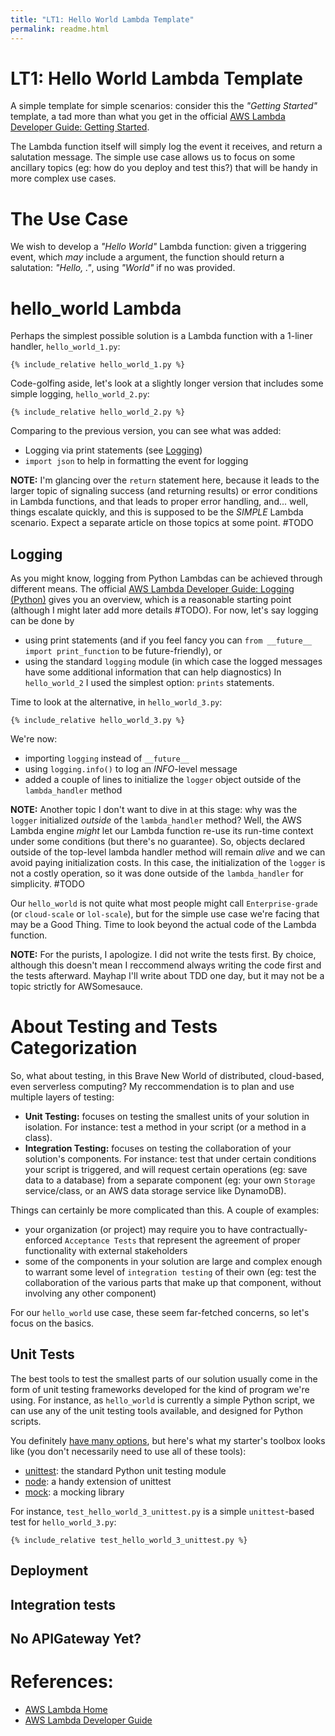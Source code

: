 ```yaml
---
title: "LT1: Hello World Lambda Template"
permalink: readme.html
---
```


# LT1: Hello World Lambda Template

A simple template for simple scenarios: consider this the *"Getting Started"* template, a tad more than what you get in the official [AWS Lambda Developer Guide: Getting Started](http://docs.aws.amazon.com/lambda/latest/dg/getting-started.html).

The Lambda function itself will simply log the event it receives, and return a salutation message. The simple use case allows us to focus on some ancillary topics (eg: how do you deploy and test this?) that will be handy in more complex use cases.

# The Use Case

We wish to develop a *"Hello World"* Lambda function: given a triggering event, which *may* include a <name> argument, the function should return a salutation: *"Hello, <name>."*, using *"World"* if no <name> was provided.

# hello_world Lambda

Perhaps the simplest possible solution is a Lambda function with a 1-liner handler, `hello_world_1.py`:
```
{% include_relative hello_world_1.py %}
```

Code-golfing aside, let's look at a slightly longer version that includes some simple logging, `hello_world_2.py`:
```
{% include_relative hello_world_2.py %}
```

Comparing to the previous version, you can see what was added:
* Logging via print statements (see [Logging](#logging))
* `import json` to help in formatting the event for logging

**NOTE:** I'm glancing over the `return` statement here, because it leads to the larger topic of signaling success (and returning results) or error conditions in Lambda functions, and that leads to proper error handling, and... well, things escalate quickly, and this is supposed to be the *SIMPLE* Lambda scenario. Expect a separate article on those topics at some point. #TODO

## Logging
As you might know, logging from Python Lambdas can be achieved through different means. The official [AWS Lambda Developer Guide: Logging (Python)](http://docs.aws.amazon.com/lambda/latest/dg/python-logging.html) gives you an overview, which is a reasonable starting point (although I might later add more details #TODO).
For now, let's say logging can be done by
* using print statements (and if you feel fancy you can `from __future__ import print_function` to be future-friendly), or
* using the standard `logging` module (in which case the logged messages have some additional information that can help diagnostics)
In `hello_world_2` I used the simplest option: `prints` statements.

Time to look at the alternative, in `hello_world_3.py`:
```
{% include_relative hello_world_3.py %}
```

We're now:
* importing `logging` instead of `__future__`
* using `logging.info()` to log an *INFO*-level message
* added a couple of lines to initialize the `logger` object outside of the `lambda_handler` method

**NOTE:** Another topic I don't want to dive in at this stage: why was the `logger` initialized *outside* of the `lambda_handler` method? Well, the AWS Lambda engine *might* let our Lambda function re-use its run-time context under some conditions (but there's no guarantee). So, objects declared outside of the top-level lambda handler method will remain *alive* and we can avoid paying initialization costs. In this case, the initialization of the `logger` is not a costly operation, so it was done outside of the `lambda_handler` for simplicity. #TODO

Our `hello_world` is not quite what most people might call `Enterprise-grade` (or `cloud-scale` or `lol-scale`), but for the simple use case we're facing that may be a Good Thing. Time to look beyond the actual code of the Lambda function.

**NOTE:** For the purists, I apologize. I did not write the tests first. By choice, although this doesn't mean I reccommend always writing the code first and the tests afterward. Mayhap I'll write about TDD one day, but it may not be a topic strictly for AWSomesauce.

# About Testing and Tests Categorization

So, what about testing, in this Brave New World of distributed, cloud-based, even serverless computing?
My reccommendation is to plan and use multiple layers of testing:
* **Unit Testing:** focuses on testing the smallest units of your solution in isolation. For instance: test a method in your script (or a method in a class).
* **Integration Testing:** focuses on testing the collaboration of your solution's components. For instance: test that under certain conditions your script is triggered, and will request certain operations (eg: save data to a database) from a separate component (eg: your own `Storage` service/class, or an AWS data storage service like DynamoDB).

Things can certainly be more complicated than this. A couple of examples:
* your organization (or project) may require you to have contractually-enforced `Acceptance Tests` that represent the agreement of proper functionality with external stakeholders
* some of the components in your solution are large and complex enough to warrant some level of `integration testing` of their own (eg: test the collaboration of the various parts that make up that component, without involving any other component)

For our `hello_world` use case, these seem far-fetched concerns, so let's focus on the basics.

## Unit Tests

The best tools to test the smallest parts of our solution usually come in the form of unit testing frameworks developed for the kind of program we're using. For instance, as `hello_world` is currently a simple Python script, we can use any of the unit testing tools available, and designed for Python scripts.

You definitely [have many options](https://wiki.python.org/moin/PythonTestingToolsTaxonomy), but here's what my starter's toolbox looks like (you don't necessarily need to use all of these tools):
* [unittest](https://docs.python.org/2/library/unittest.html): the standard Python unit testing module
* [node](http://nose.readthedocs.io/en/latest/): a handy extension of unittest
* [mock](http://www.voidspace.org.uk/python/mock/): a mocking library

For instance, `test_hello_world_3_unittest.py` is a simple `unittest`-based test for `hello_world_3.py`:
```
{% include_relative test_hello_world_3_unittest.py %}
```



## Deployment

## Integration tests

## No APIGateway Yet?

# References:

* [AWS Lambda Home](https://aws.amazon.com/lambda/)
* [AWS Lambda Developer Guide](http://docs.aws.amazon.com/lambda/latest/dg/welcome.html)
